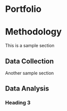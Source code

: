 # Portfolio

# Methodology
This is a sample section
## Data Collection
Another sample section
## Data Analysis
### Heading 3
